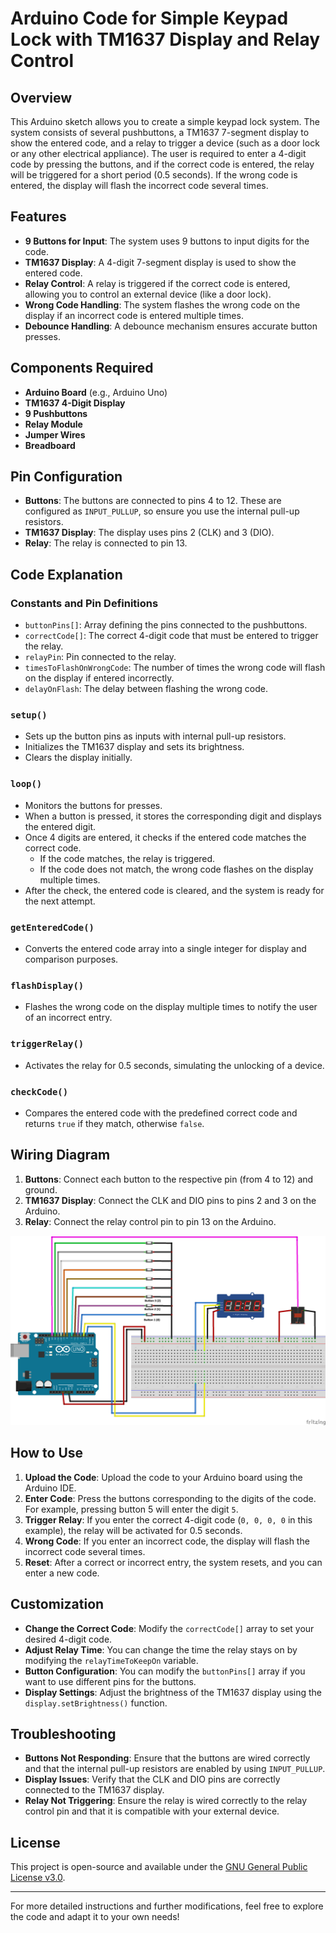# Arduino Code for Simple Keypad Lock with TM1637 Display and Relay Control

## Overview

This Arduino sketch allows you to create a simple keypad lock system. The system consists of several pushbuttons, a TM1637 7-segment display to show the entered code, and a relay to trigger a device (such as a door lock or any other electrical appliance). The user is required to enter a 4-digit code by pressing the buttons, and if the correct code is entered, the relay will be triggered for a short period (0.5 seconds). If the wrong code is entered, the display will flash the incorrect code several times.

## Features

- **9 Buttons for Input**: The system uses 9 buttons to input digits for the code.
- **TM1637 Display**: A 4-digit 7-segment display is used to show the entered code.
- **Relay Control**: A relay is triggered if the correct code is entered, allowing you to control an external device (like a door lock).
- **Wrong Code Handling**: The system flashes the wrong code on the display if an incorrect code is entered multiple times.
- **Debounce Handling**: A debounce mechanism ensures accurate button presses.

## Components Required

- **Arduino Board** (e.g., Arduino Uno)
- **TM1637 4-Digit Display**
- **9 Pushbuttons**
- **Relay Module**
- **Jumper Wires**
- **Breadboard**

## Pin Configuration

- **Buttons**: The buttons are connected to pins 4 to 12. These are configured as `INPUT_PULLUP`, so ensure you use the internal pull-up resistors.
- **TM1637 Display**: The display uses pins 2 (CLK) and 3 (DIO).
- **Relay**: The relay is connected to pin 13.

## Code Explanation

### Constants and Pin Definitions

- `buttonPins[]`: Array defining the pins connected to the pushbuttons.
- `correctCode[]`: The correct 4-digit code that must be entered to trigger the relay.
- `relayPin`: Pin connected to the relay.
- `timesToFlashOnWrongCode`: The number of times the wrong code will flash on the display if entered incorrectly.
- `delayOnFlash`: The delay between flashing the wrong code.

### `setup()`

- Sets up the button pins as inputs with internal pull-up resistors.
- Initializes the TM1637 display and sets its brightness.
- Clears the display initially.

### `loop()`

- Monitors the buttons for presses.
- When a button is pressed, it stores the corresponding digit and displays the entered digit.
- Once 4 digits are entered, it checks if the entered code matches the correct code.
  - If the code matches, the relay is triggered.
  - If the code does not match, the wrong code flashes on the display multiple times.
- After the check, the entered code is cleared, and the system is ready for the next attempt.

### `getEnteredCode()`

- Converts the entered code array into a single integer for display and comparison purposes.

### `flashDisplay()`

- Flashes the wrong code on the display multiple times to notify the user of an incorrect entry.

### `triggerRelay()`

- Activates the relay for 0.5 seconds, simulating the unlocking of a device.

### `checkCode()`

- Compares the entered code with the predefined correct code and returns `true` if they match, otherwise `false`.

## Wiring Diagram

1. **Buttons**: Connect each button to the respective pin (from 4 to 12) and ground.
2. **TM1637 Display**: Connect the CLK and DIO pins to pins 2 and 3 on the Arduino.
3. **Relay**: Connect the relay control pin to pin 13 on the Arduino.

![Connection schema](https://github.com/Jerry911/arduinoSafeController/blob/main/Pinout/Sketch.png)

## How to Use

1. **Upload the Code**: Upload the code to your Arduino board using the Arduino IDE.
2. **Enter Code**: Press the buttons corresponding to the digits of the code. For example, pressing button 5 will enter the digit `5`.
3. **Trigger Relay**: If you enter the correct 4-digit code (`0, 0, 0, 0` in this example), the relay will be activated for 0.5 seconds.
4. **Wrong Code**: If you enter an incorrect code, the display will flash the incorrect code several times.
5. **Reset**: After a correct or incorrect entry, the system resets, and you can enter a new code.

## Customization

- **Change the Correct Code**: Modify the `correctCode[]` array to set your desired 4-digit code.
- **Adjust Relay Time**: You can change the time the relay stays on by modifying the `relayTimeToKeepOn` variable.
- **Button Configuration**: You can modify the `buttonPins[]` array if you want to use different pins for the buttons.
- **Display Settings**: Adjust the brightness of the TM1637 display using the `display.setBrightness()` function.

## Troubleshooting

- **Buttons Not Responding**: Ensure that the buttons are wired correctly and that the internal pull-up resistors are enabled by using `INPUT_PULLUP`.
- **Display Issues**: Verify that the CLK and DIO pins are correctly connected to the TM1637 display.
- **Relay Not Triggering**: Ensure the relay is wired correctly to the relay control pin and that it is compatible with your external device.

## License

This project is open-source and available under the [GNU General Public License v3.0](LICENSE).

---

For more detailed instructions and further modifications, feel free to explore the code and adapt it to your own needs!
